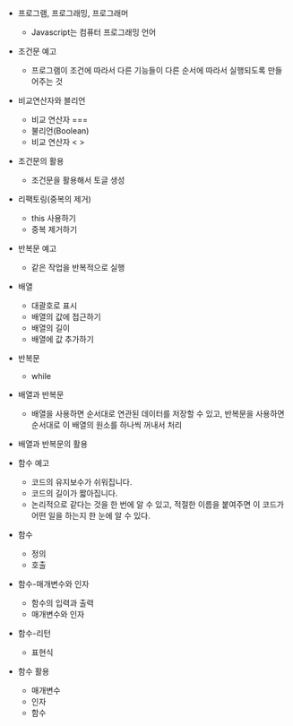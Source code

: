 * 프로그램, 프로그래밍, 프로그래머
    * Javascript는 컴퓨터 프로그래밍 언어

* 조건문 예고
    * 프로그램이 조건에 따라서 다른 기능들이 다른 순서에 따라서 실행되도록 만들어주는 것

* 비교연산자와 블리언
    * 비교 연산자 ===
    * 불리언(Boolean)
    * 비교 연산자 < >

* 조건문의 활용
    * 조건문을 활용해서 토글 생성

* 리팩토링(중복의 제거)
    * this 사용하기
    * 중복 제거하기

* 반복문 예고
    * 같은 작업을 반복적으로 실행

* 배열
    * 대괄호로 표시
    * 배열의 값에 접근하기
    * 배열의 길이
    * 배열에 값 추가하기

* 반복문
    * while

* 배열과 반복문
    * 배열을 사용하면 순서대로 연관된 데이터를 저장할 수 있고, 반복문을 사용하면 순서대로 이 배열의 원소를 하나씩 꺼내서 처리

* 배열과 반복문의 활용

* 함수 예고
    * 코드의 유지보수가 쉬워집니다.
    * 코드의 길이가 짧아집니다.
    * 논리적으로 같다는 것을 한 번에 알 수 있고, 적절한 이름을 붙여주면  이 코드가 어떤 일을 하는지 한 눈에 알 수 있다.

* 함수
    * 정의
    * 호출

* 함수-매개변수와 인자
    * 함수의 입력과 출력
    * 매개변수와 인자

* 함수-리턴
    * 표현식

* 함수 활용
    * 매개변수
    * 인자
    * 함수